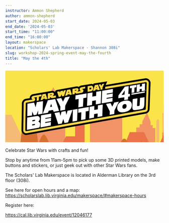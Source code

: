 ```yaml
---
instructor: Ammon Shepherd
author: ammon-shepherd
start_date: 2024-05-03
end_date: '2024-05-03'
start_time: "11:00:00"
end_time: "16:00:00"
layout: makerspace
location: "Scholars' Lab Makerspace - Shannon 308i"
slug: workshop-2024-spring-event-may-the-fourth
title: "May the 4th"
---
```


![May the 4th](/assets/post-media/workshops/star-wars-day.png)

Celebrate Star Wars with crafts and fun!

Stop by anytime from 11am-5pm to pick up some 3D printed models, make buttons and stickers, or just geek out with other Star Wars fans.

The Scholars' Lab Makerspace is located in Alderman Library on the 3rd floor (308i).

See here for open hours and a map: <a href="https://scholarslab.lib.virginia.edu/makerspace/#makerspace-hours">https://scholarslab.lib.virginia.edu/makerspace/#makerspace-hours</a>

Register here:

[https://cal.lib.virginia.edu/event/12046177 ](https://cal.lib.virginia.edu/event/12046177)
